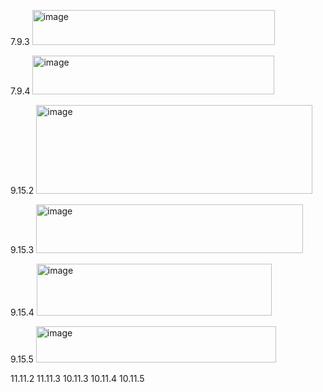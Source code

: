 7.9.3
<img width="388" height="56" alt="image" src="https://github.com/user-attachments/assets/43f1b019-fd3c-467b-a232-606208a16236" />

7.9.4
<img width="387" height="62" alt="image" src="https://github.com/user-attachments/assets/b55c2090-3612-488a-9a36-5e3517eb59bf" />

9.15.2
<img width="442" height="142" alt="image" src="https://github.com/user-attachments/assets/307cb26c-ab25-4649-93c1-4cd4e77dab88" />

9.15.3
<img width="427" height="78" alt="image" src="https://github.com/user-attachments/assets/bbda46cc-2f78-43a7-8d04-5a4b42e91937" />

9.15.4
<img width="376" height="83" alt="image" src="https://github.com/user-attachments/assets/10822be3-721b-49fc-b403-d2d160ad5577" />

9.15.5
<img width="384" height="58" alt="image" src="https://github.com/user-attachments/assets/0dd86f39-bc62-4bdb-948f-ac498a532033" />

11.11.2
11.11.3
10.11.3
10.11.4
10.11.5
